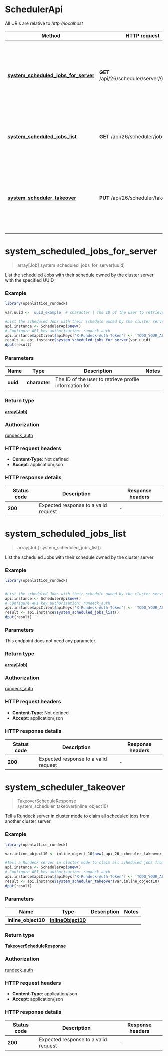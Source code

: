 # SchedulerApi

All URIs are relative to *http://localhost*

Method | HTTP request | Description
------------- | ------------- | -------------
[**system_scheduled_jobs_for_server**](SchedulerApi.md#system_scheduled_jobs_for_server) | **GET** /api/26/scheduler/server/{uuid}/jobs | List the scheduled Jobs with their schedule owned by the cluster server with the specified UUID
[**system_scheduled_jobs_list**](SchedulerApi.md#system_scheduled_jobs_list) | **GET** /api/26/scheduler/jobs | List the scheduled Jobs with their schedule owned by the cluster server
[**system_scheduler_takeover**](SchedulerApi.md#system_scheduler_takeover) | **PUT** /api/26/scheduler/takeover | Tell a Rundeck server in cluster mode to claim all scheduled jobs from another cluster server


# **system_scheduled_jobs_for_server**
> array[Job] system_scheduled_jobs_for_server(uuid)

List the scheduled Jobs with their schedule owned by the cluster server with the specified UUID

### Example
```R
library(openlattice_rundeck)

var.uuid <- 'uuid_example' # character | The ID of the user to retrieve profile information for

#List the scheduled Jobs with their schedule owned by the cluster server with the specified UUID
api.instance <- SchedulerApi$new()
# Configure API key authorization: rundeck_auth
api.instance$apiClient$apiKeys['X-Rundeck-Auth-Token'] <- 'TODO_YOUR_API_KEY';
result <- api.instance$system_scheduled_jobs_for_server(var.uuid)
dput(result)
```

### Parameters

Name | Type | Description  | Notes
------------- | ------------- | ------------- | -------------
 **uuid** | **character**| The ID of the user to retrieve profile information for | 

### Return type

[**array[Job]**](Job.md)

### Authorization

[rundeck_auth](../README.md#rundeck_auth)

### HTTP request headers

 - **Content-Type**: Not defined
 - **Accept**: application/json

### HTTP response details
| Status code | Description | Response headers |
|-------------|-------------|------------------|
| **200** | Expected response to a valid request |  -  |

# **system_scheduled_jobs_list**
> array[Job] system_scheduled_jobs_list()

List the scheduled Jobs with their schedule owned by the cluster server

### Example
```R
library(openlattice_rundeck)


#List the scheduled Jobs with their schedule owned by the cluster server
api.instance <- SchedulerApi$new()
# Configure API key authorization: rundeck_auth
api.instance$apiClient$apiKeys['X-Rundeck-Auth-Token'] <- 'TODO_YOUR_API_KEY';
result <- api.instance$system_scheduled_jobs_list()
dput(result)
```

### Parameters
This endpoint does not need any parameter.

### Return type

[**array[Job]**](Job.md)

### Authorization

[rundeck_auth](../README.md#rundeck_auth)

### HTTP request headers

 - **Content-Type**: Not defined
 - **Accept**: application/json

### HTTP response details
| Status code | Description | Response headers |
|-------------|-------------|------------------|
| **200** | Expected response to a valid request |  -  |

# **system_scheduler_takeover**
> TakeoverScheduleResponse system_scheduler_takeover(inline_object10)

Tell a Rundeck server in cluster mode to claim all scheduled jobs from another cluster server

### Example
```R
library(openlattice_rundeck)

var.inline_object10 <- inline_object_10$new(_api_26_scheduler_takeover_server$new("uuid_example", "all_example"), "project_example", _api_26_scheduler_takeover_job$new("id_example")) # InlineObject10 | 

#Tell a Rundeck server in cluster mode to claim all scheduled jobs from another cluster server
api.instance <- SchedulerApi$new()
# Configure API key authorization: rundeck_auth
api.instance$apiClient$apiKeys['X-Rundeck-Auth-Token'] <- 'TODO_YOUR_API_KEY';
result <- api.instance$system_scheduler_takeover(var.inline_object10)
dput(result)
```

### Parameters

Name | Type | Description  | Notes
------------- | ------------- | ------------- | -------------
 **inline_object10** | [**InlineObject10**](InlineObject10.md)|  | 

### Return type

[**TakeoverScheduleResponse**](TakeoverScheduleResponse.md)

### Authorization

[rundeck_auth](../README.md#rundeck_auth)

### HTTP request headers

 - **Content-Type**: application/json
 - **Accept**: application/json

### HTTP response details
| Status code | Description | Response headers |
|-------------|-------------|------------------|
| **200** | Expected response to a valid request |  -  |

